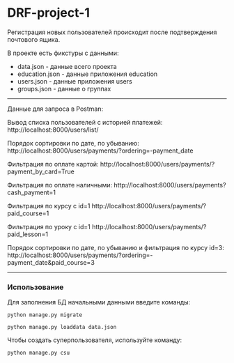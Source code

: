 # DRF-project-1

Регистрация новых пользователей происходит после подтверждения почтового ящика.

В проекте есть фикстуры с данными:

- data.json - данные всего проекта
- education.json - данные приложения education 
- users.json - данные приложения users
- groups.json - данные о группах

----------------------------------------------------------------
Данные для запроса в Postman:

Вывод списка пользователей с историей платежей:
http://localhost:8000/users/list/

Порядок сортировки по дате, по убыванию:
http://localhost:8000/users/payments/?ordering=-payment_date

Фильтрация по оплате картой:
http://localhost:8000/users/payments/?payment_by_card=True

Фильтрация по оплате наличными:
http://localhost:8000/users/payments?cash_payment=1

Фильтрация по курсу с id=1
http://localhost:8000/users/payments/?paid_course=1

Фильтрация по уроку с id=1
http://localhost:8000/users/payments/?paid_lesson=1

Порядок сортировки по дате, по убыванию и фильтрация по курсу id=3:
http://localhost:8000/users/payments/?ordering=-payment_date&paid_course=3

----------------------------------------------------------------
### Использование

Для заполнения БД начальными данными введите команды:
```commandline
python manage.py migrate
```
```commandline
python manage.py loaddata data.json
```

Чтобы создать суперпользователя, используйте команду:
```commandline
python manage.py csu
```

